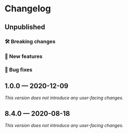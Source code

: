 # Changelog

## Unpublished

### 🛠 Breaking changes

### 🎉 New features

### 🐛 Bug fixes

## 1.0.0 — 2020-12-09

_This version does not introduce any user-facing changes._

## 8.4.0 — 2020-08-18

_This version does not introduce any user-facing changes._
